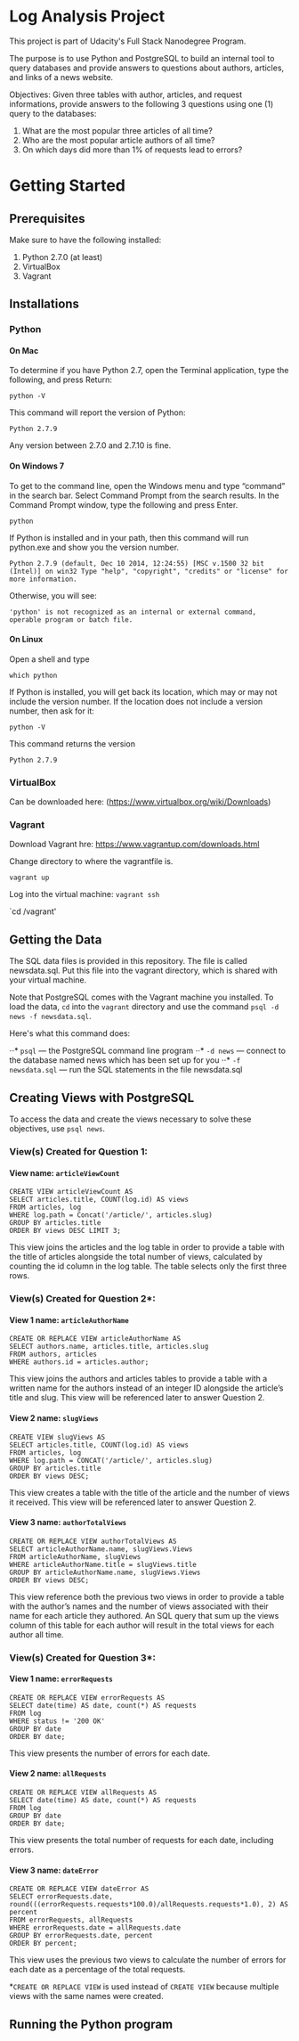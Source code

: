 # Log Analysis Project

This project is part of Udacity's Full Stack Nanodegree Program. 

The purpose is to use Python and PostgreSQL to build an internal tool to query databases and provide answers to questions about authors, articles, and links of a news website.

Objectives: Given three tables with author, articles, and request informations, provide answers to the following 3 questions using one (1) query to the databases:
1. What are the most popular three articles of all time?
2. Who are the most popular article authors of all time?
3. On which days did more than 1% of requests lead to errors?

# Getting Started

## Prerequisites

Make sure to have the following installed:
1. Python 2.7.0 (at least)
2. VirtualBox
3. Vagrant

## Installations

### Python

#### On Mac
To determine if you have Python 2.7, open the Terminal application, type the following, and press Return:

`python -V`

This command will report the version of Python:

`Python 2.7.9`

Any version between 2.7.0 and 2.7.10 is fine.

#### On Windows 7

To get to the command line, open the Windows menu and type “command” in the search bar. Select Command Prompt from the search results. In the Command Prompt window, type the following and press Enter.

`python`

If Python is installed and in your path, then this command will run python.exe and show you the version number.

`Python 2.7.9 (default, Dec 10 2014, 12:24:55) [MSC v.1500 32 bit (Intel)] on win32
Type "help", "copyright", "credits" or "license" for more information.`

Otherwise, you will see:

`'python' is not recognized as an internal or external command, operable program or batch file.`

#### On Linux

Open a shell and type

`which python`

If Python is installed, you will get back its location, which may or may not include the version number. If the location does not include a version number, then ask for it:

`python -V`

This command returns the version

`Python 2.7.9`

### VirtualBox
Can be downloaded here: (https://www.virtualbox.org/wiki/Downloads)

### Vagrant
Download Vagrant hre: https://www.vagrantup.com/downloads.html

Change directory to where the vagrantfile is.

`vagrant up`

Log into the virtual machine:
`vagrant ssh`

`cd /vagrant'

## Getting the Data
The SQL data files is provided in this repository. The file is called newsdata.sql. Put this file into the vagrant directory, which is shared with your virtual machine.

Note that PostgreSQL comes with the Vagrant machine you installed. To load the data, `cd` into the `vagrant` directory and use the command `psql -d news -f newsdata.sql`.

Here's what this command does:

⋅⋅* `psql` — the PostgreSQL command line program
⋅⋅* `-d news` — connect to the database named news which has been set up for you
⋅⋅* `-f newsdata.sql` — run the SQL statements in the file newsdata.sql

## Creating Views with PostgreSQL

To access the data and create the views necessary to solve these objectives, use `psql news`.

### View(s) Created for Question 1: 

#### View name: `articleViewCount`

```
CREATE VIEW articleViewCount AS 
SELECT articles.title, COUNT(log.id) AS views
FROM articles, log
WHERE log.path = Concat('/article/', articles.slug)
GROUP BY articles.title
ORDER BY views DESC LIMIT 3;
```

This view joins the articles and the log table in order to provide a table with the title of articles alongside the total number of views, calculated by counting the id column in the log table. The table selects only the first three rows.

### View(s) Created for Question 2*: 

#### View 1 name: `articleAuthorName`

```
CREATE OR REPLACE VIEW articleAuthorName AS
SELECT authors.name, articles.title, articles.slug
FROM authors, articles
WHERE authors.id = articles.author;
```

This view joins the authors and articles tables to provide a table with a written name for the authors instead of an integer ID alongside the article’s title and slug. This view will be referenced later to answer Question 2.

#### View 2 name: `slugViews`

```
CREATE VIEW slugViews AS 
SELECT articles.title, COUNT(log.id) AS views 
FROM articles, log 
WHERE log.path = CONCAT('/article/', articles.slug) 
GROUP BY articles.title 
ORDER BY views DESC;
```

This view creates a table with the title of the article and the number of views it received. This view will be referenced later to answer Question 2.

#### View 3 name: `authorTotalViews`

```
CREATE OR REPLACE VIEW authorTotalViews AS
SELECT articleAuthorName.name, slugViews.Views
FROM articleAuthorName, slugViews
WHERE articleAuthorName.title = slugViews.title
GROUP BY articleAuthorName.name, slugViews.Views
ORDER BY views DESC;
```

This view reference both the previous two views in order to provide a table with the author’s names and the number of views associated with their name for each article they authored. An SQL query that sum up the views column of this table for each author will result in the total views for each author all time. 

### View(s) Created for Question 3*:

#### View 1 name: `errorRequests`

```
CREATE OR REPLACE VIEW errorRequests AS
SELECT date(time) AS date, count(*) AS requests
FROM log
WHERE status != '200 OK'
GROUP BY date
ORDER BY date;
```

This view presents the number of errors for each date.

#### View 2 name: `allRequests`

```
CREATE OR REPLACE VIEW allRequests AS
SELECT date(time) AS date, count(*) AS requests
FROM log
GROUP BY date
ORDER BY date;
```

This view presents the total number of requests for each date, including errors.

#### View 3 name: `dateError`

```
CREATE OR REPLACE VIEW dateError AS
SELECT errorRequests.date, round(((errorRequests.requests*100.0)/allRequests.requests*1.0), 2) AS percent
FROM errorRequests, allRequests
WHERE errorRequests.date = allRequests.date
GROUP BY errorRequests.date, percent
ORDER BY percent;
```

This view uses the previous two views to calculate the number of errors for each date as a percentage of the total requests.

*`CREATE OR REPLACE VIEW` is used instead of `CREATE VIEW` because multiple views with the same names were created.

## Running the Python program





